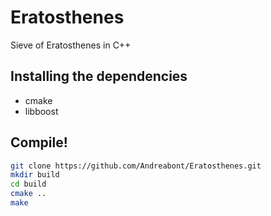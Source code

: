 # Eratosthenes
Sieve of Eratosthenes in C++

Installing the dependencies
---------------------------
- cmake
- libboost

Compile!
--------
```sh
git clone https://github.com/Andreabont/Eratosthenes.git
mkdir build
cd build
cmake ..
make
```
